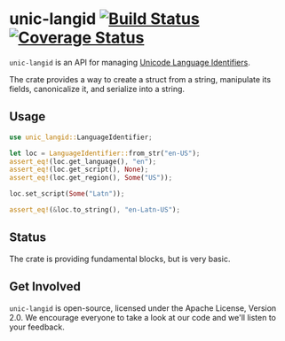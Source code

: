 # unic-langid [![Build Status](https://travis-ci.org/zbraniecki/unic-locale.svg?branch=master)](https://travis-ci.org/zbraniecki/unic-locale) [![Coverage Status](https://coveralls.io/repos/github/zbraniecki/unic-locale/badge.svg?branch=master)](https://coveralls.io/github/zbraniecki/unic-locale?branch=master)

`unic-langid` is an API for managing [Unicode Language Identifiers](http://unicode.org/reports/tr35/#Unicode_language_identifier).

The crate provides a way to create a struct from a string, manipulate its fields, canonicalize it, and serialize into a string.

Usage
-----

```rust
use unic_langid::LanguageIdentifier;

let loc = LanguageIdentifier::from_str("en-US");
assert_eq!(loc.get_language(), "en");
assert_eq!(loc.get_script(), None);
assert_eq!(loc.get_region(), Some("US"));

loc.set_script(Some("Latn"));

assert_eq!(&loc.to_string(), "en-Latn-US");
```

Status
------

The crate is providing fundamental blocks, but is very basic.

Get Involved
------------

`unic-langid` is open-source, licensed under the Apache License, Version 2.0.  We
encourage everyone to take a look at our code and we'll listen to your
feedback.
